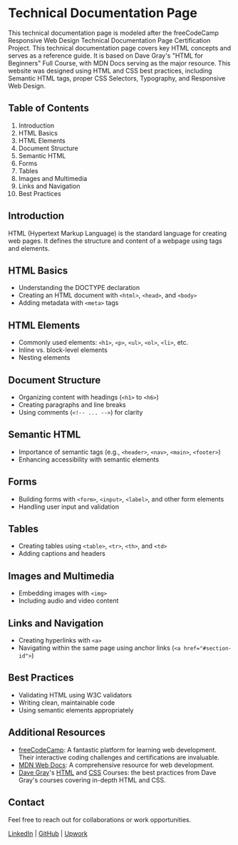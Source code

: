 # Technical Documentation Page

This technical documentation page is modeled after the freeCodeCamp Responsive Web Design Technical Documentation Page Certification Project. This technical documentation page covers key HTML concepts and serves as a reference guide. It is based on Dave Gray's "HTML for Beginners" Full Course, with MDN Docs serving as the major resource. This website was designed using HTML and CSS best practices, including Semantic HTML tags, proper CSS Selectors, Typography, and Responsive Web Design.

## Table of Contents

1. Introduction
2. HTML Basics
3. HTML Elements
4. Document Structure
5. Semantic HTML
6. Forms
7. Tables
8. Images and Multimedia
9. Links and Navigation
10. Best Practices

## Introduction

HTML (Hypertext Markup Language) is the standard language for creating web pages. It defines the structure and content of a webpage using tags and elements.

## HTML Basics

- Understanding the DOCTYPE declaration
- Creating an HTML document with `<html>`, `<head>`, and `<body>`
- Adding metadata with `<meta>` tags

## HTML Elements

- Commonly used elements: `<h1>`, `<p>`, `<ul>`, `<ol>`, `<li>`, etc.
- Inline vs. block-level elements
- Nesting elements

## Document Structure

- Organizing content with headings (`<h1>` to `<h6>`)
- Creating paragraphs and line breaks
- Using comments (`<!-- ... -->`) for clarity

## Semantic HTML

- Importance of semantic tags (e.g., `<header>`, `<nav>`, `<main>`, `<footer>`)
- Enhancing accessibility with semantic elements

## Forms

- Building forms with `<form>`, `<input>`, `<label>`, and other form elements
- Handling user input and validation

## Tables

- Creating tables using `<table>`, `<tr>`, `<th>`, and `<td>`
- Adding captions and headers

## Images and Multimedia

- Embedding images with `<img>`
- Including audio and video content

## Links and Navigation

- Creating hyperlinks with `<a>`
- Navigating within the same page using anchor links (`<a href="#section-id">`)

## Best Practices

- Validating HTML using W3C validators
- Writing clean, maintainable code
- Using semantic elements appropriately

## Additional Resources
- [freeCodeCamp](https://www.freecodecamp.org/): A fantastic platform for learning web development. Their interactive coding challenges and certifications are invaluable.
- [MDN Web Docs](https://developer.mozilla.org/en-US/): A comprehensive resource for web development.
- [Dave Gray](https://github.com/gitdagray)'s [HTML](https://youtu.be/mJgBOIoGihA?si=sj-cuMSOkdLpMpq7) and [CSS](https://youtu.be/n4R2E7O-Ngo?si=8x9JHE1dRqiU_6S_) Courses: the best practices from Dave Gray's courses covering in-depth HTML and CSS.

## Contact
Feel free to reach out for collaborations or work opportunities.

[LinkedIn](https://www.linkedin.com/in/john-jerry-ginon-0b5539314/) | [GitHub](https://github.com/jjmginon9231/) | [Upwork](https://www.upwork.com/freelancers/~01432eb5f90e315e15?mp_source=share)
